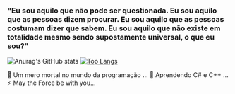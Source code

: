 ### "Eu sou aquilo que não pode ser questionada. Eu sou aquilo que as pessoas dizem procurar. Eu sou aquilo que as pessoas costumam dizer que sabem. Eu sou aquilo que não existe em totalidade mesmo sendo supostamente universal, o que eu sou?"

![Anurag's GitHub stats](https://github-readme-stats.vercel.app/api?username=xXBDKXx&show_icons=true&theme=tokyonight)
[![Top Langs](https://github-readme-stats.vercel.app/api/top-langs/?username=xXBDKXx&layout=compact&theme=tokyonight)](https://github.com/xXBDKXx/github-readme-stats)

🔭 Um mero mortal no mundo da programação ...
🌱 Aprendendo C# e C++ ...
⚡ May the Force be with you...
